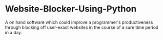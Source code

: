 # Website-Blocker-Using-Python
A on hand software which could improve a programmer's productiveness through blocking off user-exact websites in the course of a sure time period in a day.
